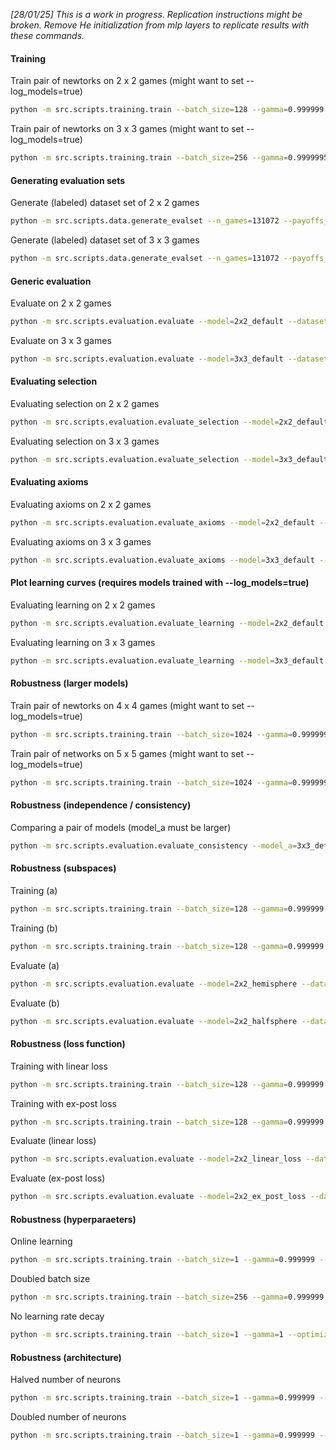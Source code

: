 _[28/01/25] This is a work in progress. Replication instructions might be broken. Remove He initialization from mlp layers to replicate results with these commands._

#### Training

Train pair of newtorks on 2 x 2 games (might want to set --log_models=true)
```bash
python -m src.scripts.training.train --batch_size=128 --gamma=0.999999 --optimizer=SGD --lr=1 --n_games=1073741824 --config=2x2_default --name=2x2_default
```

Train pair of newtorks on 3 x 3 games (might want to set --log_models=true)
```bash
python -m src.scripts.training.train --batch_size=256 --gamma=0.9999995 --optimizer=SGD --lr=1 --n_games=2147483648 --config=3x3_default --name=3x3_default
```


#### Generating evaluation sets 

Generate (labeled) dataset set of 2 x 2 games
```bash
python -m src.scripts.data.generate_evalset --n_games=131072 --payoffs_space=sphere_orthogonal --game_class=general_sum --n_actions=2 --n_traces=10000 --name=2x2_default
```

Generate (labeled) dataset set of 3 x 3 games
```bash
python -m src.scripts.data.generate_evalset --n_games=131072 --payoffs_space=sphere_orthogonal --game_class=general_sum --n_actions=3 --n_traces=10000 --name=3x3_default
```


#### Generic evaluation

Evaluate on 2 x 2 games
```bash
python -m src.scripts.evaluation.evaluate --model=2x2_default --dataset=2x2_default
```

Evaluate on 3 x 3 games
```bash
python -m src.scripts.evaluation.evaluate --model=3x3_default --dataset=3x3_default
```


#### Evaluating selection

Evaluating selection on 2 x 2 games
```bash
python -m src.scripts.evaluation.evaluate_selection --model=2x2_default --dataset=2x2_default
```

Evaluating selection on 3 x 3 games
```bash
python -m src.scripts.evaluation.evaluate_selection --model=3x3_default --dataset=3x3_default
```


#### Evaluating axioms

Evaluating axioms on 2 x 2 games
```bash
python -m src.scripts.evaluation.evaluate_axioms --model=2x2_default --dataset=2x2_default
```

Evaluating axioms on 3 x 3 games
```bash
python -m src.scripts.evaluation.evaluate_axioms --model=3x3_default --dataset=3x3_default
```


#### Plot learning curves (requires models trained with --log_models=true)

Evaluating learning on 2 x 2 games
```bash
python -m src.scripts.evaluation.evaluate_learning --model=2x2_default --dataset=2x2_default
```

Evaluating learning on 3 x 3 games
```bash
python -m src.scripts.evaluation.evaluate_learning --model=3x3_default --dataset=3x3_default
```


#### Robustness (larger models)

Train pair of newtorks on 4 x 4 games (might want to set --log_models=true)
```bash
python -m src.scripts.training.train --batch_size=1024 --gamma=0.9999995 --optimizer=SGD --lr=1 --n_games=4294967296 --config=4x4_default --name=4x4_default
```

Train pair of networks on 5 x 5 games (might want to set --log_models=true)
```bash
python -m src.scripts.training.train --batch_size=1024 --gamma=0.9999995 --optimizer=SGD --lr=1 --n_games=4294967296 --config=5x5_default --name=5x5_default
```


#### Robustness (independence / consistency)

Comparing a pair of models (model_a must be larger)
```bash
python -m src.scripts.evaluation.evaluate_consistency --model_a=3x3_default --model_b=2x2_default --dataset=2x2_default
```


#### Robustness (subspaces)

Training (a)
```bash
python -m src.scripts.training.train --batch_size=128 --gamma=0.999999 --optimizer=SGD --lr=1 --n_games=1073741824 --config=2x2_hemisphere --name=2x2_hemisphere
```
Training (b)
```bash
python -m src.scripts.training.train --batch_size=128 --gamma=0.999999 --optimizer=SGD --lr=1 --n_games=1073741824 --config=2x2_halfsphere --name=2x2_halfsphere
```
Evaluate (a)
```bash
python -m src.scripts.evaluation.evaluate --model=2x2_hemisphere --dataset=2x2_default
```
Evaluate (b)
```bash
python -m src.scripts.evaluation.evaluate --model=2x2_halfsphere --dataset=2x2_default
```

#### Robustness (loss function)
Training with linear loss
```bash
python -m src.scripts.training.train --batch_size=128 --gamma=0.999999 --optimizer=SGD --lr=1 --n_games=1073741824 --config=2x2_linear_loss --name=2x2_linear_loss
```
Training with ex-post loss
```bash
python -m src.scripts.training.train --batch_size=128 --gamma=0.999999 --optimizer=SGD --lr=0.01 --n_games=1073741824 --config=2x2_expost_loss --name=2x2_expost_loss
```
Evaluate (linear loss)
```bash
python -m src.scripts.evaluation.evaluate --model=2x2_linear_loss --dataset=2x2_default
```
Evaluate (ex-post loss)
```bash
python -m src.scripts.evaluation.evaluate --model=2x2_ex_post_loss --dataset=2x2_default
```


#### Robustness (hyperparaeters)
Online learning 
```bash
python -m src.scripts.training.train --batch_size=1 --gamma=0.999999 --optimizer=SGD --lr=0.01 --n_games=8388608 --config=2x2_default --name=2x2_nobatch
```
Doubled batch size 
```bash
python -m src.scripts.training.train --batch_size=256 --gamma=0.999999 --optimizer=SGD --lr=1 --n_games=2147483648 --config=2x2_default --name=2x2_doublebatch
```
No learning rate decay
```bash
python -m src.scripts.training.train --batch_size=1 --gamma=1 --optimizer=SGD --lr=1 --n_games=1073741824 --config=2x2_default --name=2x2_nolrdecay
```


#### Robustness (architecture)
Halved number of neurons
```bash
python -m src.scripts.training.train --batch_size=1 --gamma=0.999999 --optimizer=SGD --lr=1 --n_games=1073741824 --config=2x2_halved_neurons --name=2x2_halved_neurons
```
Doubled number of neurons
```bash
python -m src.scripts.training.train --batch_size=1 --gamma=0.999999 --optimizer=SGD --lr=1 --n_games=1073741824 --config=2x2_doubled_neurons --name=2x2_doubled_neurons
```

